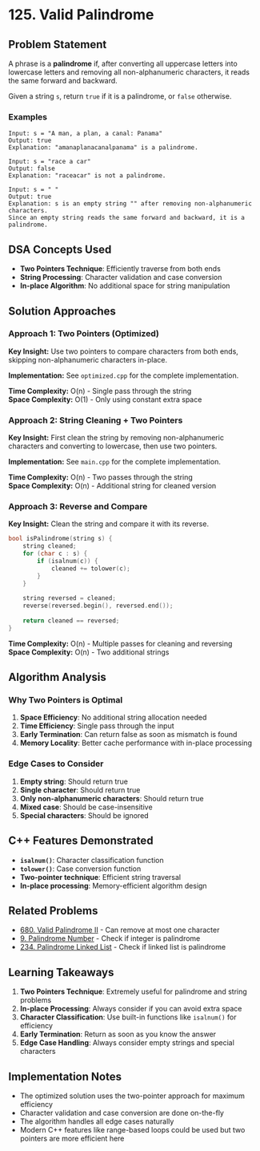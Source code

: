# 125. Valid Palindrome

## Problem Statement

A phrase is a **palindrome** if, after converting all uppercase letters into lowercase letters and removing all non-alphanumeric characters, it reads the same forward and backward.

Given a string `s`, return `true` if it is a palindrome, or `false` otherwise.

### Examples

```
Input: s = "A man, a plan, a canal: Panama"
Output: true
Explanation: "amanaplanacanalpanama" is a palindrome.

Input: s = "race a car"
Output: false
Explanation: "raceacar" is not a palindrome.

Input: s = " "
Output: true
Explanation: s is an empty string "" after removing non-alphanumeric characters.
Since an empty string reads the same forward and backward, it is a palindrome.
```

## DSA Concepts Used

- **Two Pointers Technique**: Efficiently traverse from both ends
- **String Processing**: Character validation and case conversion
- **In-place Algorithm**: No additional space for string manipulation

## Solution Approaches

### Approach 1: Two Pointers (Optimized)

**Key Insight:** Use two pointers to compare characters from both ends, skipping non-alphanumeric characters in-place.

**Implementation:** See `optimized.cpp` for the complete implementation.

**Time Complexity:** O(n) - Single pass through the string  
**Space Complexity:** O(1) - Only using constant extra space

### Approach 2: String Cleaning + Two Pointers

**Key Insight:** First clean the string by removing non-alphanumeric characters and converting to lowercase, then use two pointers.

**Implementation:** See `main.cpp` for the complete implementation.

**Time Complexity:** O(n) - Two passes through the string  
**Space Complexity:** O(n) - Additional string for cleaned version

### Approach 3: Reverse and Compare

**Key Insight:** Clean the string and compare it with its reverse.

```cpp
bool isPalindrome(string s) {
    string cleaned;
    for (char c : s) {
        if (isalnum(c)) {
            cleaned += tolower(c);
        }
    }
    
    string reversed = cleaned;
    reverse(reversed.begin(), reversed.end());
    
    return cleaned == reversed;
}
```

**Time Complexity:** O(n) - Multiple passes for cleaning and reversing  
**Space Complexity:** O(n) - Two additional strings

## Algorithm Analysis

### Why Two Pointers is Optimal

1. **Space Efficiency**: No additional string allocation needed
2. **Time Efficiency**: Single pass through the input
3. **Early Termination**: Can return false as soon as mismatch is found
4. **Memory Locality**: Better cache performance with in-place processing

### Edge Cases to Consider

1. **Empty string**: Should return true
2. **Single character**: Should return true
3. **Only non-alphanumeric characters**: Should return true
4. **Mixed case**: Should be case-insensitive
5. **Special characters**: Should be ignored

## C++ Features Demonstrated

- **`isalnum()`**: Character classification function
- **`tolower()`**: Case conversion function
- **Two-pointer technique**: Efficient string traversal
- **In-place processing**: Memory-efficient algorithm design

## Related Problems

- [680. Valid Palindrome II](https://leetcode.com/problems/valid-palindrome-ii/) - Can remove at most one character
- [9. Palindrome Number](https://leetcode.com/problems/palindrome-number/) - Check if integer is palindrome
- [234. Palindrome Linked List](https://leetcode.com/problems/palindrome-linked-list/) - Check if linked list is palindrome

## Learning Takeaways

1. **Two Pointers Technique**: Extremely useful for palindrome and string problems
2. **In-place Processing**: Always consider if you can avoid extra space
3. **Character Classification**: Use built-in functions like `isalnum()` for efficiency
4. **Early Termination**: Return as soon as you know the answer
5. **Edge Case Handling**: Always consider empty strings and special characters

## Implementation Notes

- The optimized solution uses the two-pointer approach for maximum efficiency
- Character validation and case conversion are done on-the-fly
- The algorithm handles all edge cases naturally
- Modern C++ features like range-based loops could be used but two pointers are more efficient here
